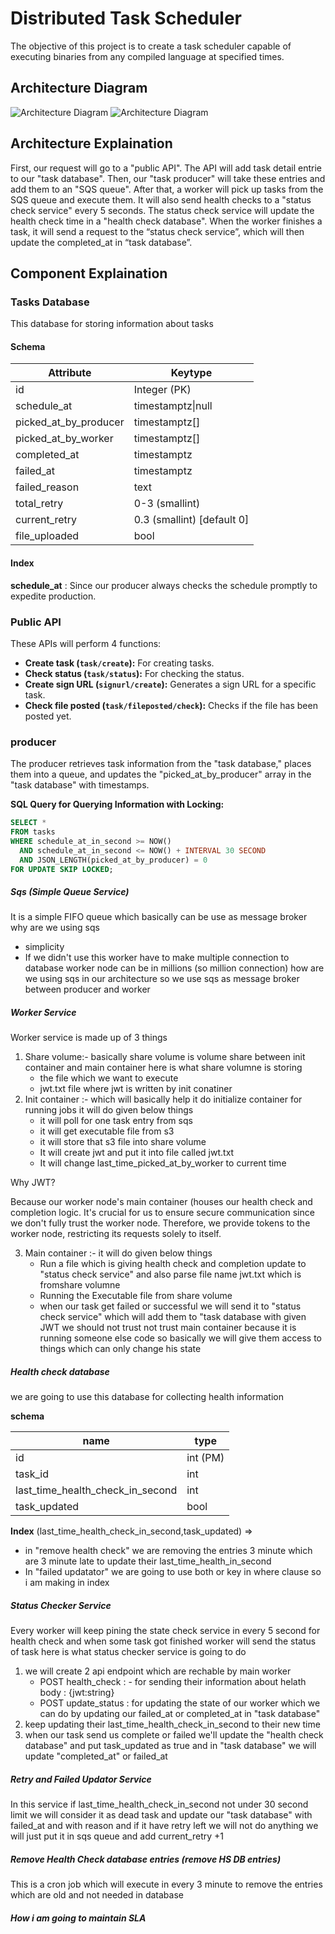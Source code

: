# Distributed Task Scheduler
The objective of this project is to create a task scheduler capable of executing binaries from any compiled language at specified times.

## Architecture Diagram
![Architecture Diagram](images/light.png#gh-light-mode-only)
![Architecture Diagram](images/dark.png#gh-dark-mode-only)

## Architecture Explaination
First, our request will go to a "public API". The API will add task detail entrie to our "task database". Then, our "task producer" will take these entries and add them to an "SQS queue". After that, a worker will pick up tasks from the SQS queue and execute them. It will also send health checks to a "status check service" every 5 seconds. The status check service will update the health check time in a "health check database". When the worker finishes a task, it will send a request to the “status check service”, which will then update the completed_at in “task database”.

## Component Explaination


### Tasks Database
This database for storing information about tasks
#### Schema

| Attribute             | Keytype                    |
| --------------------- | -------------------------- |
| id                    | Integer (PK)               |
| schedule_at           | timestamptz\|null           |
| picked_at_by_producer | timestamptz[]               |
| picked_at_by_worker   | timestamptz[]               |
| completed_at          | timestamptz                 |
| failed_at             | timestamptz                 |
| failed_reason         | text                       |
| total_retry           | 0-3 (smallint)             |
| current_retry         | 0.3 (smallint) [default 0] |
| file_uploaded         | bool                       |

#### Index
**schedule_at** : Since our producer always checks the schedule promptly to expedite production.

### Public API
These APIs will perform 4 functions:

- **Create task (`task/create`):** For creating tasks.
- **Check status (`task/status`):** For checking the status.
- **Create sign URL (`signurl/create`):** Generates a sign URL for a specific task.
- **Check file posted (`task/fileposted/check`):** Checks if the file has been posted yet.
 
### producer
The producer retrieves task information from the "task database," places them into a queue, and updates the "picked_at_by_producer" array in the "task database" with timestamps.

**SQL Query for Querying Information with Locking:**

```sql
SELECT *
FROM tasks
WHERE schedule_at_in_second >= NOW() 
  AND schedule_at_in_second <= NOW() + INTERVAL 30 SECOND
  AND JSON_LENGTH(picked_at_by_producer) = 0
FOR UPDATE SKIP LOCKED;
```



##### Sqs (Simple Queue Service)

It is a simple FIFO queue which basically can be use as message broker
why are we using sqs
- simplicity 
- If we didn't use this worker have to make multiple connection to database worker node can be in millions (so million connection)
how are we using sqs in our architecture
so we use sqs as message broker between producer and worker


##### Worker Service

Worker service is made up of 3 things 
1. Share volume:- basically share volume is volume share between init container and main container here is what share volumne is storing
	- the file which we want to execute
	- jwt.txt file where jwt is written by init conatiner 
2. Init container  :- which will basically help it do initialize container for running jobs it will do given below things 
	 - it will poll for  one task entry from sqs
	 - it will get executable file from s3
	 - it will store that s3 file into share volume
	 - It will create jwt and put it into file called jwt.txt 
	 - It will change last_time_picked_at_by_worker to current time
	 
Why JWT? 

Because our worker node's main container (houses our health check and completion logic. It's crucial for us to ensure secure communication since we don't fully trust the worker node. Therefore, we provide tokens to the worker node, restricting its requests solely to itself.

3.  Main container :- it will do given below things
      - Run a file which is giving health check and completion update to "status check service"  and also parse file name jwt.txt which is fromshare volumne
      - Running the Executable file from share volume 
      - when our task get failed or successful we will send it to "status check service" which will add them to "task database with given JWT
    we should not trust not trust main container because it is running someone else code so basically we will give them access to things which can only change his state 

##### Health check database
we are going to use this database for collecting health information

**schema**

| name                             | type     |
| -------------------------------- | -------- |
| id                               | int (PM) |
| task_id                          | int      |
| last_time_health_check_in_second | int      |
| task_updated                     | bool     |


**Index**
(last_time_health_check_in_second,task_updated) => 
- in "remove health check" we are removing the entries 3 minute which are 3 minute late to update their last_time_health_in_second
- In "failed updatator" we are going to use both or key in where clause so i am making in index


##### Status Checker Service
Every  worker will keep pining the state check service in every 5 second for health check and when some task got finished worker will send the status of task
here is what status checker service is going to do
1. we will create 2 api endpoint which are rechable by main worker
    - POST health_check : - for sending their information about helath 
     body : {jwt:string}
     - POST update_status : for updating the state of our worker which we can do by updating our failed_at or completed_at in "task database"
1. keep updating their last_time_health_check_in_second to their new time
2. when our task send us complete or failed we'll update the "health check database" and put task_updated as true and in "task database" we will update "completed_at" or failed_at

##### Retry and Failed Updator Service
In this service if last_time_health_check_in_second not under 30 second limit we will consider it as dead task and update our "task database" with failed_at and with reason
and if it have retry left we will not do anything we will just put it in sqs queue and add current_retry +1 

##### Remove Health Check database entries (remove HS DB entries)
This is a cron job which will execute in every 3 minute to remove the entries which are old and not needed in database 


##### How i am going to maintain SLA





